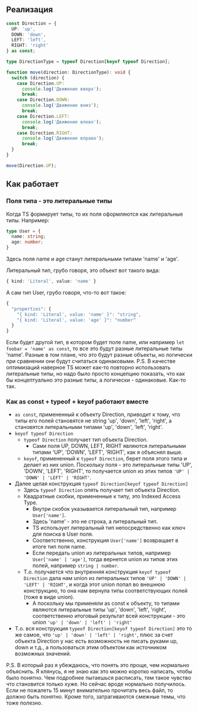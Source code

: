 ## Реализация

```typescript
const Direction = {
  UP: 'up',
  DOWN: 'down',
  LEFT: 'left',
  RIGHT: 'right'
} as const;

type DirectionType = typeof Direction[keyof typeof Direction];

function move(direction: DirectionType): void {
  switch (direction) {
    case Direction.UP:
      console.log('Движение вверх');
      break;
    case Direction.DOWN:
      console.log('Движение вниз');
      break;
    case Direction.LEFT:
      console.log('Движение влево');
      break;
    case Direction.RIGHT:
      console.log('Движение вправо');
      break;
  }
}

move(Direction.UP);
```

## Как работает

### Поля типа - это литеральные типы

Когда TS формирует типы, то их поля оформляются как литеральные типы. Например:

```typescript
type User = {
  name: string;
  age: number;
}
```

Здесь поля name и age станут литеральными типами 'name' и 'age'.

Литеральный тип, грубо говоря, это объект вот такого вида:

```typescript
{ kind: 'Literal', value: 'name' }
```

А сам тип User, грубо говоря, что-то вот такое:

```typescript
{
  "properties": {
    "{ kind: 'Literal', value: 'name' }": "string",
    "{ kind: 'Literal', value: 'age' }": "number"
  }
}
```

Если будет другой тип, в котором будет поле name, или например `let foobar = 'name' as const`, то все это будут разные литеральные типы 'name'. Разные в том плане, что это будут разные объекты, но логически при сравнении они будут считаться одинаковыми. P.S. В качестве оптимизаций наверное TS может как-то повторно использовать литеральные типы, но надо было просто концепцию показать, что как бы концептуально это разные типы, а логически - одинаковые. Как-то так.

### Как as const + typeof + keyof работают вместе

- `as const`, примененный к объекту Direction, приводит к тому, что типы его полей становятся не string 'up', 'down', 'left', 'right', а становятся литеральными типами 'up', 'down', 'left', 'right'.
- `keyof typeof Direction`
  - `typeof Direction` получает тип объекта Direction.
    - Сами поля UP, DOWN, LEFT, RIGHT являются литеральными типами 'UP', 'DOWN', 'LEFT', 'RIGHT', как я объяснял выше.
  - `keyof`, примененный к `typeof Direction`, берет поля этого типа и делает из них union. Поскольку поля - это литеральные типы 'UP', 'DOWN', 'LEFT', 'RIGHT', то получается union из этих типов `'UP' | 'DOWN' | 'LEFT' | 'RIGHT'`.
- Далее целая конструкция `typeof Direction[keyof typeof Direction]`
  - Здесь `typeof Direction` опять получает тип объекта Direction.
  - Квадратные скобки, примененные к типу, это Indexed Access Type.
    - Внутри скобок указывается литеральный тип, например `User['name']`.
    - Здесь 'name' - это не строка, а литеральный тип.
    - TS использует литеральный тип непосредственно как ключ для поиска в User поля.
    - Соответственно, конструкция `User['name']` возвращает в итоге тип поля name.
    - Если передать union из литеральных типов, например `User['name' | 'age']`, тогда вернется union из типов этих полей, например `string | number`.
  - Т.о. получается что внутренняя конструкция `keyof typeof Direction` дала нам union из литеральных типов `'UP' | 'DOWN' | 'LEFT' | 'RIGHT'`, и когда этот union попал во внешнюю конструкцию, то она нам вернула типы соответствующих полей (тоже в виде union).
    - А поскольку мы применяли as const к объекту, то типами являются литеральные типы 'up', 'down', 'left', 'right', соответственно итоговый результат всей конструкции - это union `'up' | 'down' | 'left' | 'right'`
- Т.о. вся конструкция `typeof Direction[keyof typeof Direction]` это то же самое, что `'up' | 'down' | 'left' | 'right'`, плюс за счет объекта Direction у нас есть возможность не писать руками up, down и т.д., а пользоваться этим объектом как источником возможных значений.

P.S. В который раз я убеждаюсь, что понять это проще, чем нормально объяснить. Я клянусь, я не знаю как это можно коротко написать, чтобы было понятно. Чем подробнее пытаешься расписать, тем такое чувство что становится только хуже. Но сейчас вроде нормально получилось. Если не пожалеть 15 минут внимательно прочитать весь файл, то должно быть понятно. Кроме того, затрагиваются смежные темы, что тоже полезно.